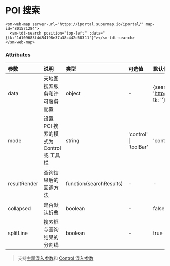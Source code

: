 # POI 搜索

<sm-iframe src="https://iclient.supermap.io/examples/component/components_tianditu_search_vue.html"></sm-iframe>

```vue
<sm-web-map server-url="https://iportal.supermap.io/iportal/" map-id="801571284">
  <sm-tdt-search position="top-left" :data="{tk:'1d109683f4d84198e37a38c442d68311'}"></sm-tdt-search>
</sm-web-map>
```

### Attributes

| 参数         | 说明                                    | 类型                    | 可选值                 | 默认值                                                    |
| :----------- | :-------------------------------------- | :---------------------- | :--------------------- | :-------------------------------------------------------- |
| data         | 天地图搜索服务和许可服务配置            | object                  | -                      | {searchUrl: 'https://api.tianditu.gov.cn/search', tk: ''} |
| mode         | 设置 POI 搜索的模式为 Control 或 工具栏 | string                  | 'control' \| 'toolBar' | 'control'                                                 |
| resultRender | 查询结果后的回调方法                    | function(searchResults) | -                      | -                                                         |
| collapsed    | 是否默认折叠                            | boolean                 | -                      | false                                                     |
| splitLine    | 搜索框与查询结果的分割线                | boolean                 | -                      | true                                                     |

> 支持[主题混入参数](/zh/api/mixin/mixin.md#theme)和 [Control 混入参数](/zh/api/mixin/mixin.md#control)
